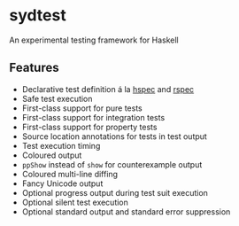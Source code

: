 # sydtest

An experimental testing framework for Haskell

## Features

* Declarative test definition á la [hspec](https://hackage.haskell.org/package/hspec) and [rspec](https://rspec.info/)
* Safe test execution
* First-class support for pure tests
* First-class support for integration tests
* First-class support for property tests
* Source location annotations for tests in test output
* Test execution timing
* Coloured output
* `ppShow` instead of `show` for counterexample output
* Coloured multi-line diffing
* Fancy Unicode output
* Optional progress output during test suit execution
* Optional silent test execution
* Optional standard output and standard error suppression

